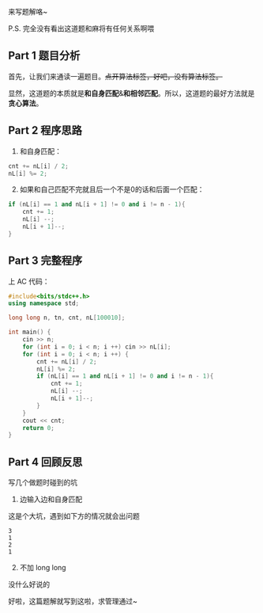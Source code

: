 来写题解咯~

P.S. 完全没有看出这道题和麻将有任何关系啊喂

## Part 1 题目分析
首先，让我们来通读一遍题目。~~点开算法标签，好吧，没有算法标签。~~

显然，这道题的本质就是**和自身匹配**&**和相邻匹配**。所以，这道题的最好方法就是**贪心算法**。

## Part 2 程序思路
1. 和自身匹配：
```cpp
cnt += nL[i] / 2;
nL[i] %= 2;
```
2. 如果和自己匹配不完就且后一个不是0的话和后面一个匹配：
```cpp
if (nL[i] == 1 and nL[i + 1] != 0 and i != n - 1){
	cnt += 1;
	nL[i] --;
	nL[i + 1]--;
}
```

## Part 3 完整程序
上 AC 代码：
```cpp
#include<bits/stdc++.h>
using namespace std;

long long n, tn, cnt, nL[100010];

int main() {
	cin >> n;
	for (int i = 0; i < n; i ++) cin >> nL[i];
	for (int i = 0; i < n; i ++) {
		cnt += nL[i] / 2;
		nL[i] %= 2;
		if (nL[i] == 1 and nL[i + 1] != 0 and i != n - 1){
			cnt += 1;
			nL[i] --;
			nL[i + 1]--;
		}
	}
	cout << cnt;
	return 0;
}
```

## Part 4 回顾反思
写几个做题时碰到的坑

1. 边输入边和自身匹配

这是个大坑，遇到如下方的情况就会出问题

```
3
1
2
1
```
2. 不加 long long

没什么好说的

好啦，这篇题解就写到这啦，求管理通过~